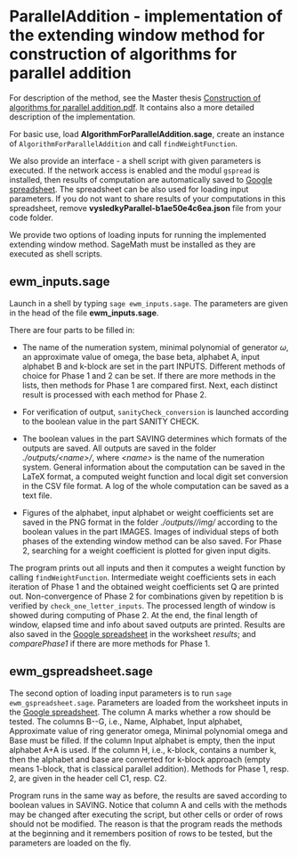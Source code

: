 # ParallelAddition - implementation of the extending window method for construction of algorithms for parallel addition

For description of the method, see the Master thesis [Construction of algorithms for parallel addition.pdf](http://jan.legersky.cz/pdf/master_thesis_parallel_addition.pdf).
It contains also a more detailed description of the implementation.

For basic use, load **AlgorithmForParallelAddition.sage**, create an instance of `AlgorithmForParallelAddition` and call `findWeightFunction`.

We also provide an interface - a shell script with given parameters is executed. If the network access is enabled and the modul `gspread` is installed, then results of computation are automatically saved to [Google spreadsheet](https://docs.google.com/spreadsheets/d/1TnhrHdefHfHa0WSeVs4q6XVj3epjPlPlnoekE0E1xeM/edit?usp=sharing). The spreadsheet can be also used for loading input parameters. If you do not want to share results of your computations in this spreadsheet, remove **vysledkyParallel-b1ae50e4c6ea.json** file from your code folder.

We provide two options of loading inputs for running the implemented extending window method. SageMath must be installed as they are executed as shell scripts.

## ewm_inputs.sage
Launch in a shell by typing `sage ewm_inputs.sage`. The parameters are given in the head of the file **ewm_inputs.sage**.

There are four parts to be filled in:

 * The name of the numeration system, minimal polynomial of generator $\omega$, an approximate value of omega, the base beta, alphabet A, input alphabet B and k-block are set in the part INPUTS. Different methods of choice for Phase 1 and 2 can be set. If there are more methods in the lists, then methods for Phase 1 are compared first. Next, each distinct result is processed with each method for Phase 2.

 * For verification of output, `sanityCheck_conversion` is launched according to the boolean value in the part SANITY CHECK. 

 * The boolean values in the part SAVING determines which formats of the outputs are saved. All outputs are saved in the folder *./outputs/\<name>/*, where *\<name>* is the name of the numeration system. General information about the computation can be saved in the LaTeX format, a computed weight function and local digit set conversion in the CSV file format.  A log of the whole computation can be saved as a text file.

 * Figures of the alphabet, input alphabet or weight coefficients set are saved in the PNG format in the folder *./outputs/<name>/img/* according to the boolean values in the part IMAGES. Images of individual steps of both phases of the extending window method can be also saved. For Phase 2, searching for a weight coefficient  is plotted for given input digits.

The program prints out all inputs and then it computes a weight function by calling `findWeightFunction`. Intermediate weight coefficients sets in each iteration of Phase 1 and the obtained weight coefficients set Q are printed out. Non-convergence of Phase 2 for combinations given by repetition b is verified by `check_one_letter_inputs`. The processed length of window is showed during computing of Phase 2. At the end, the final length of window, elapsed time and info about saved outputs are printed. Results are also saved in the [Google spreadsheet](https://docs.google.com/spreadsheets/d/1TnhrHdefHfHa0WSeVs4q6XVj3epjPlPlnoekE0E1xeM/edit?usp=sharing) in the worksheet *results*; and *comparePhase1* if there are more methods for Phase 1.

## ewm_gspreadsheet.sage
The second option of loading input parameters is to run `sage ewm_gspreadsheet.sage`. Parameters are loaded from the worksheet inputs in the [Google spreadsheet](https://docs.google.com/spreadsheets/d/1TnhrHdefHfHa0WSeVs4q6XVj3epjPlPlnoekE0E1xeM/edit?usp=sharing). The column A marks whether a row should be tested. The columns B--G, i.e., Name, Alphabet, Input alphabet, Approximate value of ring generator omega, Minimal polynomial omega and Base must be filled. If the column Input alphabet is empty, then the input alphabet A+A is used. If the column H, i.e., k-block, contains a number k, then the alphabet and base are converted for k-block approach (empty means 1-block, that is classical parallel addition). Methods for Phase 1, resp. 2, are given in the header cell C1, resp. C2.

Program runs in the same way as before, the results are saved according to boolean values in SAVING. Notice that column A and cells with the methods may be changed after executing the script, but other cells or order of rows should not be modified. The reason is that the program reads the methods at the beginning and it remembers position of rows to be tested, but the parameters are loaded on the fly.


